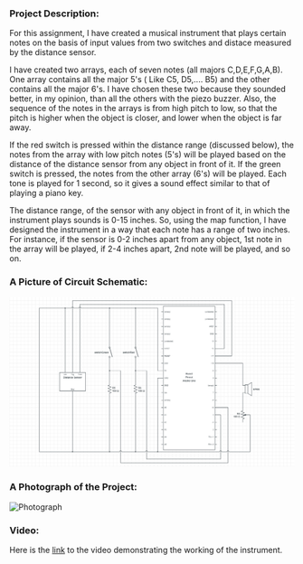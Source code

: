### Project Description:

For this assignment, I have created a musical instrument that plays certain notes on the basis of input values from two switches and distace measured by the distance sensor. 

I have created two arrays, each of seven notes (all majors C,D,E,F,G,A,B). One array contains all the major 5's ( Like C5, D5,.... B5) and the other contains all the major 6's. I have chosen these two because they sounded better, in my opinion, than all the others with the piezo buzzer. Also, the sequence of the notes in the arrays is from high pitch to low, so that the pitch is higher when the object is closer, and lower when the object is far away.

If the red switch is pressed within the distance range (discussed below), the notes from the array with low pitch notes (5's) will be played based on the distance of the distance sensor from any object in front of it. If the green switch is pressed, the notes from the other array (6's) will be played. Each tone is played for 1 second, so it gives a sound effect similar to that of playing a piano key.

The distance range, of the sensor with any object in front of it, in which the instrument plays sounds is 0-15 inches. So, using the map function, I have designed the instrument in a way that each note has a range of two inches. For instance, if the sensor is 0-2 inches apart from any object, 1st note in the array will be played, if 2-4 inches apart, 2nd note will be played, and so on.

### A Picture of Circuit Schematic:
![Schematic](https://github.com/ehtishamoas/introToIM/blob/main/June21/schematic.png)

### A Photograph of the Project:
![Photograph](https://github.com/ehtishamoas/introToIM/blob/main/June21/Photograph.jpg)

### Video:
Here is the [link](https://drive.google.com/file/d/16Qd0PO8WolfDlTqJt4dbbrOZOwP4eOAW/view?usp=sharing) to the video demonstrating the working of the instrument.

